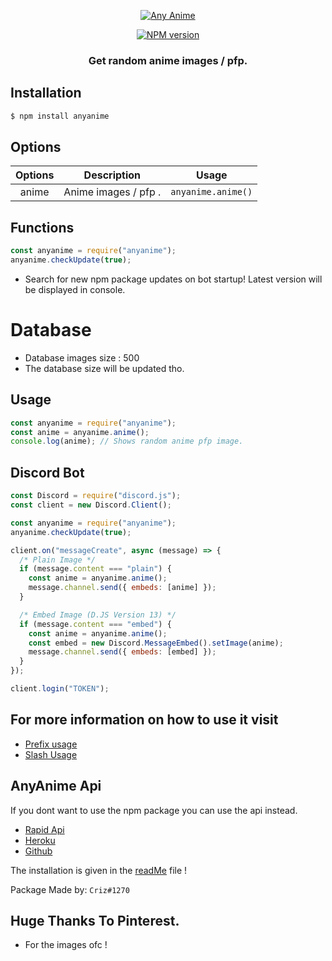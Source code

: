 <p align="center">
  <a href="https://www.npmjs.com/package/anyanime">
    <img src="https://media.discordapp.net/attachments/939799133177384993/952452069686644746/Anyanime.png?width=1279&height=196" alt="Any Anime">
  </a>
</p>
<p align="center">
  <a href="https://www.npmjs.com/package/anyanime"><img src="https://img.shields.io/npm/v/anyanime.svg?maxAge=3600" alt="NPM version" /></a>
</p>
<h3 align="center"><strong>Get random anime images / pfp.</strong></h3>

## Installation

```bash
$ npm install anyanime
```

## Options

| **Options** | **Description**      | **Usage**          |
| :---------: | -------------------- | ------------------ |
|    anime    | Anime images / pfp . | `anyanime.anime()` |

## Functions

```javascript
const anyanime = require("anyanime");
anyanime.checkUpdate(true);
```

- Search for new npm package updates on bot startup! Latest version will be displayed in console.

# Database

- Database images size : 500
- The database size will be updated tho.

## Usage

```javascript
const anyanime = require("anyanime");
const anime = anyanime.anime();
console.log(anime); // Shows random anime pfp image.
```

## Discord Bot

```javascript
const Discord = require("discord.js");
const client = new Discord.Client();

const anyanime = require("anyanime");
anyanime.checkUpdate(true);

client.on("messageCreate", async (message) => {
  /* Plain Image */
  if (message.content === "plain") {
    const anime = anyanime.anime();
    message.channel.send({ embeds: [anime] });
  }

  /* Embed Image (D.JS Version 13) */
  if (message.content === "embed") {
    const anime = anyanime.anime();
    const embed = new Discord.MessageEmbed().setImage(anime);
    message.channel.send({ embeds: [embed] });
  }
});

client.login("TOKEN");
```

## For more information on how to use it visit

- [Prefix usage](https://github.com/crizmo/Elina-dev/blob/main/commands/fun/animepfp.js)
- [Slash Usage](https://github.com/crizmo/Elina-dev/blob/main/src/slash/fun/anyanime.js)

## AnyAnime Api

If you dont want to use the npm package you can use the api instead.

- [Rapid Api](https://rapidapi.com/Kurizu/api/any-anime/)
- [Heroku](https://anyanime-api.herokuapp.com)
- [Github](https://github.com/crizmo/AnyAnime_api)

The installation is given in the [readMe](https://github.com/crizmo/AnyAnime_api/blob/main/README.md) file !

Package Made by: `Criz#1270`

## Huge Thanks To Pinterest.

- For the images ofc !
